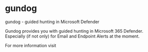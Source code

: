 # gundog
gundog - guided hunting in Microsoft Defender

Gundog provides you with guided hunting in Microsoft 365 Defender. Especially (if not only) for Email and 
Endpoint Alerts at the moment.

For more information visit 
